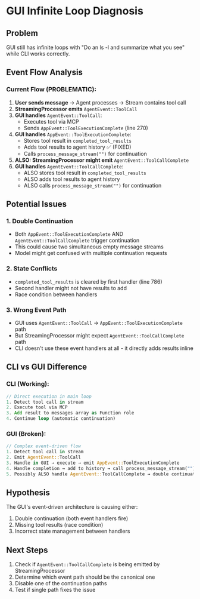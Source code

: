 # GUI Infinite Loop Diagnosis

## Problem
GUI still has infinite loops with "Do an ls -l and summarize what you see" while CLI works correctly.

## Event Flow Analysis

### Current Flow (PROBLEMATIC):

1. **User sends message** → Agent processes → Stream contains tool call
2. **StreamingProcessor emits** `AgentEvent::ToolCall` 
3. **GUI handles** `AgentEvent::ToolCall`:
   - Executes tool via MCP
   - Sends `AppEvent::ToolExecutionComplete` (line 270)
4. **GUI handles** `AppEvent::ToolExecutionComplete`:
   - Stores tool result in `completed_tool_results`
   - Adds tool results to agent history ✅ (FIXED)
   - Calls `process_message_stream("")` for continuation
5. **ALSO: StreamingProcessor might emit** `AgentEvent::ToolCallComplete`
6. **GUI handles** `AgentEvent::ToolCallComplete`:
   - ALSO stores tool result in `completed_tool_results`
   - ALSO adds tool results to agent history
   - ALSO calls `process_message_stream("")` for continuation

## Potential Issues

### 1. Double Continuation
- Both `AppEvent::ToolExecutionComplete` AND `AgentEvent::ToolCallComplete` trigger continuation
- This could cause two simultaneous empty message streams
- Model might get confused with multiple continuation requests

### 2. State Conflicts
- `completed_tool_results` is cleared by first handler (line 786)
- Second handler might not have results to add
- Race condition between handlers

### 3. Wrong Event Path
- GUI uses `AgentEvent::ToolCall` → `AppEvent::ToolExecutionComplete` path
- But StreamingProcessor might expect `AgentEvent::ToolCallComplete` path
- CLI doesn't use these event handlers at all - it directly adds results inline

## CLI vs GUI Difference

### CLI (Working):
```rust
// Direct execution in main loop
1. Detect tool call in stream
2. Execute tool via MCP
3. Add result to messages array as Function role
4. Continue loop (automatic continuation)
```

### GUI (Broken):
```rust
// Complex event-driven flow
1. Detect tool call in stream
2. Emit AgentEvent::ToolCall
3. Handle in GUI → execute → emit AppEvent::ToolExecutionComplete
4. Handle completion → add to history → call process_message_stream("")
5. Possibly ALSO handle AgentEvent::ToolCallComplete → double continuation?
```

## Hypothesis
The GUI's event-driven architecture is causing either:
1. Double continuation (both event handlers fire)
2. Missing tool results (race condition)
3. Incorrect state management between handlers

## Next Steps
1. Check if `AgentEvent::ToolCallComplete` is being emitted by StreamingProcessor
2. Determine which event path should be the canonical one
3. Disable one of the continuation paths
4. Test if single path fixes the issue
